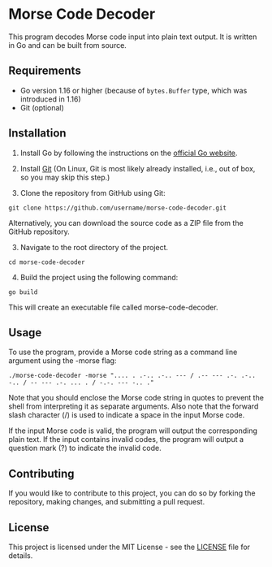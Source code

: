 # Morse Code Decoder
This program decodes Morse code input into plain text output. It is written in Go and can be built from source.

## Requirements
  - Go version 1.16 or higher (because of `bytes.Buffer` type, which was introduced in 1.16)
  - Git (optional)
  
## Installation
1. Install Go by following the instructions on the [official Go website](https://golang.org/doc/install).

2. Install [Git](https://git-scm.com/download/win) (On Linux, Git is most likely already installed, i.e., out of box, so you may skip this step.)

2. Clone the repository from GitHub using Git:
```
git clone https://github.com/username/morse-code-decoder.git
```

Alternatively, you can download the source code as a ZIP file from the GitHub repository.

3. Navigate to the root directory of the project.
```
cd morse-code-decoder
```
4. Build the project using the following command:
```
go build
```
This will create an executable file called morse-code-decoder.

## Usage
To use the program, provide a Morse code string as a command line argument using the -morse flag:
```
./morse-code-decoder -morse ".... . .-.. .-.. --- / .-- --- .-. .-.. -.. / -- --- .-. ... . / -.-. --- -.. ."
```

Note that you should enclose the Morse code string in quotes to prevent the shell from interpreting it as separate arguments. Also note that the forward slash character (/) is used to indicate a space in the input Morse code.

If the input Morse code is valid, the program will output the corresponding plain text. If the input contains invalid codes, the program will output a question mark (?) to indicate the invalid code.

## Contributing
If you would like to contribute to this project, you can do so by forking the repository, making changes, and submitting a pull request.

## License
This project is licensed under the MIT License - see the [LICENSE](https://github.com/sncelta/morse-decoder-go/blob/main/LICENSE) file for details.
